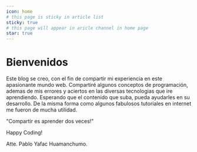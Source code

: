 ```yaml
---
icon: home
# this page is sticky in article list
sticky: true
# this page will appear in aricle channel in home page
star: true
---
```


# Bienvenidos

Este blog se creo, con el fin de compartir mi experiencia en este apasionante mundo web.
Compartiré algunos conceptos de programación, ademas de mis errores y aciertos en las diversas tecnologias que ire aprendiendo.
Esperando que el contenido que suba, pueda ayudarles en su desarrollo. De la misma forma como algunos fabulosos tutoriales en internet me fueron de mucha utilidad.

"Compartir es aprender dos veces!"


Happy Coding!

Atte.
Pablo Yafac Huamanchumo.